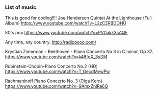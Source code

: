 ### List of music 
This is good for coding!!!!
Joe Henderson Quintet At the Lighthouse (Full Album)
https://www.youtube.com/watch?v=L2zCZRBDOHU

80's pop
https://www.youtube.com/watch?v=PVDakk3cAQE

Any time, any country.
http://radiooooo.com/

Krystian Zimerman - Beethoven - Piano Concerto No 3 in C minor, Op 37.
https://www.youtube.com/watch?v=k46fdX_3xDM

Rubinstein-Chopin-Piano Concerto No.2 (HD)
https://www.youtube.com/watch?v=T_GecdMywPw

Rachmaninoff Piano Concerto No. 3 (Olga Kern)
https://www.youtube.com/watch?v=9AmxZnlRa6Q